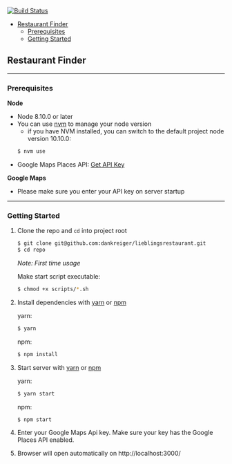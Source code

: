 
[![Build Status](https://travis-ci.org/dankreiger/lieblingsrestaurant.svg?branch=master)](https://travis-ci.org/dankreiger/lieblingsrestaurant)


- [Restaurant Finder](#restaurant-finder)
    - [Prerequisites](#prerequisites)
    - [Getting Started](#getting-started)

## Restaurant Finder

---

### Prerequisites

**Node**

- Node 8.10.0 or later
- You can use [nvm](https://github.com/creationix/nvm#installation) to manage your node version
  - if you have NVM installed, you can switch to the default project node version 10.10.0:
  ```sh
  $ nvm use
  ```
- Google Maps Places API: [Get API Key](https://developers.google.com/places/web-service/get-api-key)


**Google Maps**

- Please make sure you enter your API key on server startup

---



### Getting Started

1. Clone the repo and `cd` into project root

   ```sh
   $ git clone git@github.com:dankreiger/lieblingsrestaurant.git
   $ cd repo
   ```

    *Note: First time usage*

    Make start script executable:

    ```sh
    $ chmod +x scripts/*.sh
    ```

2. Install dependencies with [yarn](https://yarnpkg.com/en/) or [npm](https://www.npmjs.com/)

   yarn:

   ```sh
   $ yarn
   ```

   npm:

   ```sh
   $ npm install
   ```

3. Start server with [yarn](https://yarnpkg.com/en/) or [npm](https://www.npmjs.com/)


    yarn:
    ```sh
    $ yarn start
    ```

    npm:
    ```sh
    $ npm start
    ```

4. Enter your Google Maps Api key. Make sure your key has the Google Places API enabled.
5. Browser will open automatically on http://localhost:3000/
